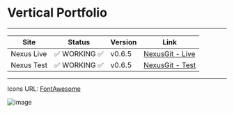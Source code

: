 # Vertical Portfolio

----

<div align=center>

| Site       |     Status     | Version | Link                                                                           |
-------------|----------------|---------|--------------------------------------------------------------------------------|
| Nexus Live | ✅ WORKING ✅ | v0.6.5  | [NexusGit - Live](https://nexusgit.info)                                       |
| Nexus Test | ✅ WORKING ✅ | v0.6.5  | [NexusGit - Test](https://jaynightmare.github.io/Vertical-Portfolio/src/index) |
  
</div>




---

Icons URL: [FontAwesome](https://fontawesome.com/search?q=java&o=r)

![image](https://github.com/user-attachments/assets/1754600a-5930-4546-8f97-42a7167ea9cc)
